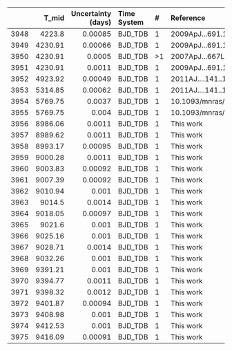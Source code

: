 |      |   T_mid |   Uncertainty (days) | Time System   | #   | Reference            |
|-----:|--------:|---------------------:|:--------------|:----|:---------------------|
| 3948 | 4223.8  |              0.00085 | BJD_TDB       | 1   | 2009ApJ...691.1145S  |
| 3949 | 4230.91 |              0.00066 | BJD_TDB       | 1   | 2009ApJ...691.1145S  |
| 3950 | 4230.91 |              0.0005  | BJD_TDB       | >1  | 2007ApJ...667L.195M  |
| 3951 | 4230.91 |              0.0011  | BJD_TDB       | 1   | 2009ApJ...691.1145S  |
| 3952 | 4923.92 |              0.00049 | BJD_TDB       | 1   | 2011AJ....141..179C  |
| 3953 | 5314.85 |              0.00062 | BJD_TDB       | 1   | 2011AJ....141..179C  |
| 3954 | 5769.75 |              0.0037  | BJD_TDB       | 1   | 10.1093/mnras/stw574 |
| 3955 | 5769.75 |              0.004   | BJD_TDB       | 1   | 10.1093/mnras/stw574 |
| 3956 | 8986.06 |              0.0011  | BJD_TDB       | 1   | This work            |
| 3957 | 8989.62 |              0.0011  | BJD_TDB       | 1   | This work            |
| 3958 | 8993.17 |              0.00095 | BJD_TDB       | 1   | This work            |
| 3959 | 9000.28 |              0.0011  | BJD_TDB       | 1   | This work            |
| 3960 | 9003.83 |              0.00092 | BJD_TDB       | 1   | This work            |
| 3961 | 9007.39 |              0.00092 | BJD_TDB       | 1   | This work            |
| 3962 | 9010.94 |              0.001   | BJD_TDB       | 1   | This work            |
| 3963 | 9014.5  |              0.0014  | BJD_TDB       | 1   | This work            |
| 3964 | 9018.05 |              0.00097 | BJD_TDB       | 1   | This work            |
| 3965 | 9021.6  |              0.001   | BJD_TDB       | 1   | This work            |
| 3966 | 9025.16 |              0.001   | BJD_TDB       | 1   | This work            |
| 3967 | 9028.71 |              0.0014  | BJD_TDB       | 1   | This work            |
| 3968 | 9032.26 |              0.001   | BJD_TDB       | 1   | This work            |
| 3969 | 9391.21 |              0.001   | BJD_TDB       | 1   | This work            |
| 3970 | 9394.77 |              0.0011  | BJD_TDB       | 1   | This work            |
| 3971 | 9398.32 |              0.0012  | BJD_TDB       | 1   | This work            |
| 3972 | 9401.87 |              0.00094 | BJD_TDB       | 1   | This work            |
| 3973 | 9408.98 |              0.001   | BJD_TDB       | 1   | This work            |
| 3974 | 9412.53 |              0.001   | BJD_TDB       | 1   | This work            |
| 3975 | 9416.09 |              0.00091 | BJD_TDB       | 1   | This work            |